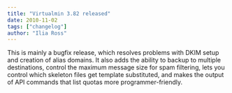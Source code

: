 ```yaml
---
title: "Virtualmin 3.82 released"
date: 2010-11-02
tags: ["changelog"]
author: "Ilia Ross"
---
```


This is mainly a bugfix release, which resolves problems with DKIM setup and creation of alias domains. It also adds the ability to backup to multiple destinations, control the maximum message size for spam filtering, lets you control which skeleton files get template substituted, and makes the output of API commands that list quotas more programmer-friendly.
